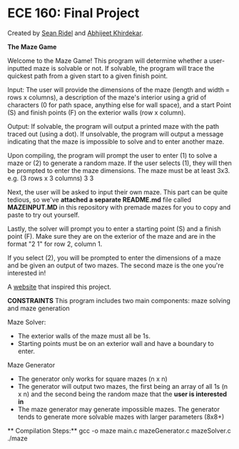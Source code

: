 # ECE 160: Final Project
Created by [Sean Ridel](https://github.com/SeanRidel) and [Abhijeet Khirdekar](https://github.com/akhirdekar).

__The Maze Game__

Welcome to the Maze Game! This program will determine whether a user-inputted maze is solvable or not. If solvable, the program will trace the quickest path from a given start to a given finish point. 

Input: 
The user will provide the dimensions of the maze (length and width = rows x columns), a description of the maze's interior using a grid of characters (0 for path space, anything else for wall space), and a start Point (S) and finish points (F) on the exterior walls (row x column).

Output:
If solvable, the program will output a printed maze with the path traced out (using a dot).
If unsolvable, the program will output a message indicating that the maze is impossible to solve and to enter another maze.

Upon compiling, the program will prompt the user to enter (1) to solve a maze or (2) to generate a random maze.
If the user selects (1), they will then be prompted to enter the maze dimensions.
The maze must be at least 3x3.
e.g. (3 rows x 3 columns)
3
3

Next, the user will be asked to input their own maze. This part can be quite tedious, so we've **attached a separate README.md** file called **MAZEINPUT.MD** in this repository with premade mazes for you to copy and paste to try out yourself.

Lastly, the solver will prompt you to enter a starting point (S) and a finish point (F). Make sure they are on the exterior of the maze and are in the format "2 1" for row 2, column 1.

If you select (2), you will be prompted to enter the dimensions of a maze and be given an output of two mazes. The second maze is the one you're interested in!

A [website](https://keesiemeijer.github.io/maze-generator/#generate) that inspired this project.

**CONSTRAINTS**
This program includes two main components: maze solving and maze generation

Maze Solver:
  - The exterior walls of the maze must all be 1s.
  - Starting points must be on an exterior wall and have a boundary to enter.

Maze Generator
  - The generator only works for square mazes (n x n)
  - The generator will output two mazes, the first being an array of all 1s (n x n) and the second being the random maze that the **user is interested in**
  - The maze generator may generate impossible mazes. The generator tends to generate more solvable mazes with larger parameters (8x8+)

  **  Compilation Steps:**
gcc -o maze main.c mazeGenerator.c mazeSolver.c
./maze



